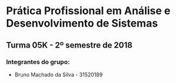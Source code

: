 # Prática Profissional em Análise e Desenvolvimento de Sistemas
## Turma 05K - 2º semestre de 2018

### Integrantes do grupo:

* Bruno Machado da Silva - 31520189
